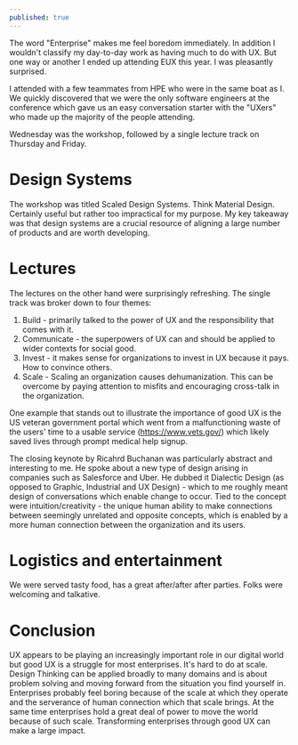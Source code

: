 ```yaml
---
published: true
---
```

The word "Enterprise" makes me feel boredom immediately. In addition I wouldn't classify my day-to-day work as having much to do with UX. But one way or another I ended up attending EUX this year. I was pleasantly surprised.

I attended with a few teammates from HPE who were in the same boat as I. We quickly discovered that we were the only software engineers at the conference which gave us an easy conversation starter with the "UXers" who made up the majority of the people attending.

Wednesday was the workshop, followed by a single lecture track on Thursday and Friday.

# Design Systems

The workshop was titled Scaled Design Systems. Think Material Design. Certainly useful but rather too impractical for my purpose. My key takeaway was that design systems are a crucial resource of aligning a large number of products and are worth developing.

# Lectures

The lectures on the other hand were surprisingly refreshing. The single track was broker down to four themes:

1. Build - primarily talked to the power of UX and the responsibility that comes with it. 
2. Communicate - the superpowers of UX can and should be applied to wider contexts for social good.
3. Invest - it makes sense for organizations to invest in UX because it pays. How to convince others.
4. Scale - Scaling an organization causes dehumanization. This can be overcome by paying attention to misfits and encouraging cross-talk in the organization.

One example that stands out to illustrate the importance of good UX is the US veteran government portal which went from a malfunctioning waste of the users' time to a usable service (https://www.vets.gov/) which likely saved lives through prompt medical help signup.

The closing keynote by Ricahrd Buchanan was particularly abstract and interesting to me. He spoke about a new type of design arising in companies such as Salesforce and Uber. He dubbed it Dialectic Design (as opposed to Graphic, Industrial and UX Design) - which to me roughly meant design of conversations which enable change to occur. Tied to the concept were intuition/creativity - the unique human ability to make connections between seemingly unrelated and opposite concepts, which is enabled by a more human connection between the organization and its users.

# Logistics and entertainment

We were served tasty food, has a great after/after after parties. Folks were welcoming and talkative.

# Conclusion

UX appears to be playing an increasingly important role in our digital world but good UX is a struggle for most enterprises. It's hard to do at scale. Design Thinking can be applied broadly to many domains and is about problem solving and moving forward from the situation you find yourself in. Enterprises probably feel boring because of the scale at which they operate and the serverance of human connection which that scale brings. At the same time enterprises hold a great deal of power to move the world because of such scale. Transforming enterprises through good UX can make a large impact.
